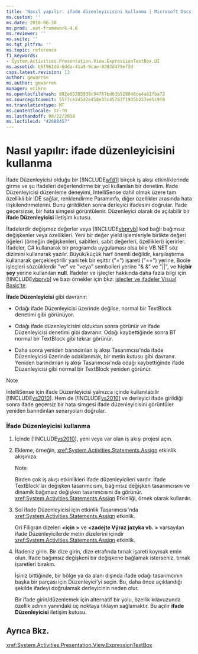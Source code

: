 ```yaml
---
title: 'Nasıl yapılır: ifade düzenleyicisini kullanma | Microsoft Docs'
ms.custom: ''
ms.date: 2018-06-30
ms.prod: .net-framework-4.6
ms.reviewer: ''
ms.suite: ''
ms.tgt_pltfrm: ''
ms.topic: reference
f1_keywords:
- System.Activities.Presentation.View.ExpressionTextBox.UI
ms.assetid: b5f961dd-6dda-41a9-9cae-0383d479ef3d
caps.latest.revision: 13
author: gewarren
ms.author: gewarren
manager: erikre
ms.openlocfilehash: 892e65265938c94767bd63b528040ce4a81fba72
ms.sourcegitcommit: 55f7ce2d5d2e458e35c45787f1935b237ee5c9f8
ms.translationtype: MT
ms.contentlocale: tr-TR
ms.lasthandoff: 08/22/2018
ms.locfileid: "42688457"
---
```

# <a name="how-to-use-the-expression-editor"></a>Nasıl yapılır: ifade düzenleyicisini kullanma
İfade Düzenleyicisi olduğu bir [!INCLUDE[wfd1](../includes/wfd1-md.md)] birçok iş akışı etkinliklerinde girme ve şu ifadeleri değerlendirme bir yol kullanılan bir denetim. İfade Düzenleyicisi düzenleme deneyimi, IntelliSense dahil olmak üzere tam özellikli bir IDE sağlar, renklendirme Paramınfo, diğer özellikler arasında hata ilişkilendirmelerini. Bunu girildikten sonra derleyici ifadesini doğrular. İfade geçersizse, bir hata simgesi görüntülenir. Düzenleyici olarak de açılabilir bir **ifade Düzenleyicisi** iletişim kutusu.  
  
 İfadelerdir değişmez değerler veya [!INCLUDE[vbprvb](../includes/vbprvb-md.md)] kod bağlı bağımsız değişkenler veya özellikleri. Yeni bir değer yield işlemleriyle birlikte değeri öğeleri (örneğin değişkenleri, sabitleri, sabit değerleri, özellikleri) içerirler. İfadeler, C# kullanarak bir programda uygulaması olsa bile VB.NET söz dizimini kullanarak yazılır. Büyük/küçük harf önemli değildir, karşılaştırma kullanarak gerçekleştirilir yani tek bir eşittir ("=") işareti ("==") yerine, Boole işleçleri sözcüklerdir "ve" ve "veya" sembolleri yerine "& &" ve "&#124;&#124;", ve **hiçbir şey**  yerine kullanılan **null**. İfadeler ve işleçler hakkında daha fazla bilgi için [!INCLUDE[vbprvb](../includes/vbprvb-md.md)] ve bazı örnekler için bkz: [işleçler ve ifadeler Visual Basic'te](http://go.microsoft.com/fwlink/?LinkId=186818).  
  
 **İfade Düzenleyicisi** gibi davranır:  
  
-   Odağı ifade Düzenleyicisi üzerinde değilse, normal bir TextBlock denetimi gibi görünüyor.  
  
-   Odağı ifade düzenleyicisini olduktan sonra görünür ve ifade Düzenleyicisi denetimi gibi davranır. Odağı kaybettiğinde sonra BT normal bir TextBlock gibi tekrar görünür.  
  
-   Daha sonra yeniden barındırılan iş akışı Tasarımcısı'nda ifade Düzenleyicisi üzerinde odaklanmak, bir metin kutusu gibi davranır. Yeniden barındırılan iş akışı Tasarımcısı'nda odağı kaybettiğinde ifade Düzenleyicisi gibi normal bir TextBlock yeniden görünür.  
  
> [!NOTE]
>  IntelliSense için ifade Düzenleyicisi yalnızca içinde kullanılabilir [!INCLUDE[vs2010](../includes/vs2010-md.md)]. Hem de [!INCLUDE[vs2010](../includes/vs2010-md.md)] ve derleyici ifade girildiği sonra ifade geçersiz bir hata simgesi ifade düzenleyicisini görüntüler yeniden barındırılan senaryoları doğrular.  
  
### <a name="using-the-expression-editor"></a>İfade Düzenleyicisi kullanma  
  
1.  İçinde [!INCLUDE[vs2010](../includes/vs2010-md.md)], yeni veya var olan iş akışı projesi açın.  
  
2.  Ekleme, örneğin, <xref:System.Activities.Statements.Assign> etkinlik akışınıza.  
  
    > [!NOTE]
    >  Birden çok iş akışı etkinlikleri ifade düzenleyicileri vardır. İfade TextBlock'lar değişken tasarımcısını, bağımsız değişken tasarımcısını ve dinamik bağımsız değişken tasarımcısını da görünür. <xref:System.Activities.Statements.Assign> Etkinliği, örnek olarak kullanılır.  
  
3.  Sol ifade Düzenleyicisi için etkinlik Tasarımcısı'nda <xref:System.Activities.Statements.Assign> etkinlik.  
  
     Gri Filigran dizeleri  **\<için >** ve  **\<zadejte Výraz jazyka vb. >** varsayılan ifade Düzenleyicilerde metin dizelerini içindir <xref:System.Activities.Statements.Assign> etkinlik.  
  
4.  İfadeniz girin. Bir dize girin, dize etrafında tırnak işareti koymak emin olun. İfade bağımsız değişkeni bir değişkene bağlamak isterseniz, tırnak işaretleri bırakın.  
  
     İşiniz bittiğinde, bir bölge ya da alanı dışında ifade odağı tasarımcının başka bir parçası için Düzenleyici'yi seçin. Bu, daha önce açıklandığı şekilde ifadeyi doğrulamak derleyicinin neden olur.  
  
     Bir ifade girin/düzenlemek için alternatif bir yolu, özellik kılavuzunda özellik adının yanındaki üç noktaya tıklayın sağlamaktır. Bu açılır **ifade Düzenleyicisi** iletişim kutusu.  
  
## <a name="see-also"></a>Ayrıca Bkz.  
 <xref:System.Activities.Presentation.View.ExpressionTextBox>